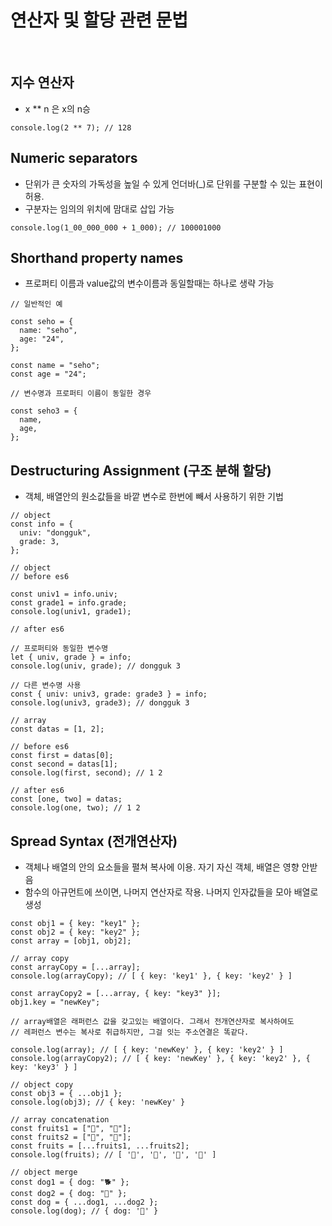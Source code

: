 # 연산자 및 할당 관련 문법

<br />

## 지수 연산자

- x \*\* n 은 x의 n승

```
console.log(2 ** 7); // 128
```

## Numeric separators

- 단위가 큰 숫자의 가독성을 높일 수 있게 언더바(\_)로 단위를 구분할 수 있는 표현이 허용.
- 구분자는 임의의 위치에 맘대로 삽입 가능

```
console.log(1_00_000_000 + 1_000); // 100001000
```

## Shorthand property names

- 프로퍼티 이름과 value값의 변수이름과 동일할때는 하나로 생략 가능

```
// 일반적인 예

const seho = {
  name: "seho",
  age: "24",
};

const name = "seho";
const age = "24";

// 변수명과 프로퍼티 이름이 동일한 경우

const seho3 = {
  name,
  age,
};
```

## Destructuring Assignment (구조 분해 할당)

- 객체, 배열안의 원소값들을 바깥 변수로 한번에 빼서 사용하기 위한 기법

```
// object
const info = {
  univ: "dongguk",
  grade: 3,
};

// object
// before es6

const univ1 = info.univ;
const grade1 = info.grade;
console.log(univ1, grade1);

// after es6

// 프로퍼티와 동일한 변수명
let { univ, grade } = info;
console.log(univ, grade); // dongguk 3

// 다른 변수명 사용
const { univ: univ3, grade: grade3 } = info;
console.log(univ3, grade3); // dongguk 3

// array
const datas = [1, 2];

// before es6
const first = datas[0];
const second = datas[1];
console.log(first, second); // 1 2

// after es6
const [one, two] = datas;
console.log(one, two); // 1 2
```

## Spread Syntax (전개연산자)

- 객체나 배열의 안의 요소들을 펼쳐 복사에 이용. 자기 자신 객체, 배열은 영향 안받음
- 함수의 아규먼트에 쓰이면, 나머지 연산자로 작용. 나머지 인자값들을 모아 배열로 생성

```
const obj1 = { key: "key1" };
const obj2 = { key: "key2" };
const array = [obj1, obj2];

// array copy
const arrayCopy = [...array];
console.log(arrayCopy); // [ { key: 'key1' }, { key: 'key2' } ]

const arrayCopy2 = [...array, { key: "key3" }];
obj1.key = "newKey";

// array배열은 래퍼런스 값을 갖고있는 배열이다. 그래서 전개연산자로 복사하여도
// 레퍼런스 변수는 복사로 취급하지만, 그걸 잇는 주소연결은 똑같다.

console.log(array); // [ { key: 'newKey' }, { key: 'key2' } ]
console.log(arrayCopy2); // [ { key: 'newKey' }, { key: 'key2' }, { key: 'key3' } ]

// object copy
const obj3 = { ...obj1 };
console.log(obj3); // { key: 'newKey' }

// array concatenation
const fruits1 = ["🍑", "🍓"];
const fruits2 = ["🍌", "🥝"];
const fruits = [...fruits1, ...fruits2];
console.log(fruits); // [ '🍑', '🍓', '🍌', '🥝' ]

// object merge
const dog1 = { dog: "🐕" };
const dog2 = { dog: "🐶" };
const dog = { ...dog1, ...dog2 };
console.log(dog); // { dog: '🐶' }
```

